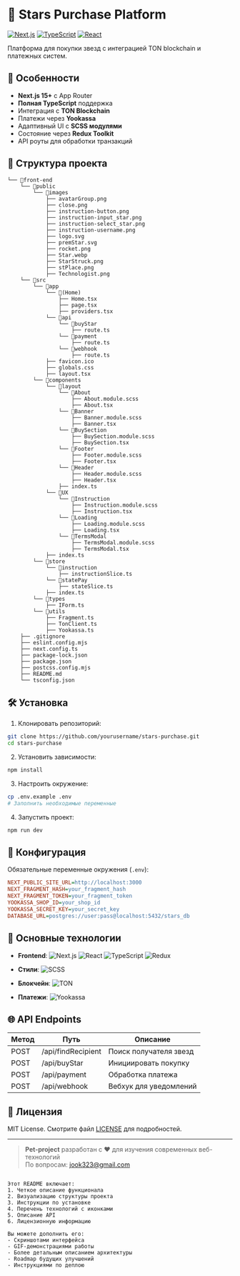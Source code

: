 # 🌟 Stars Purchase Platform

[![Next.js](https://img.shields.io/badge/Next.js-13+-black?style=flat&logo=next.js)](https://nextjs.org/)
[![TypeScript](https://img.shields.io/badge/TypeScript-5+-blue?style=flat&logo=typescript)](https://www.typescriptlang.org/)
[![React](https://img.shields.io/badge/React-18+-61DAFB?style=flat&logo=react)](https://react.dev/)

Платформа для покупки звезд с интеграцией TON blockchain и платежных систем.

## 🚀 Особенности

- **Next.js 15+** с App Router
- **Полная TypeScript** поддержка
- Интеграция с **TON Blockchain**
- Платежи через **Yookassa**
- Адаптивный UI с **SCSS модулями**
- Состояние через **Redux Toolkit**
- API роуты для обработки транзакций

## 📂 Структура проекта


```
└── 📁front-end
    └── 📁public
        └── 📁images
            ├── avatarGroup.png
            ├── close.png
            ├── instruction-button.png
            ├── instruction-input_star.png
            ├── instruction-select_star.png
            ├── instruction-username.png
            ├── logo.svg
            ├── premStar.svg
            ├── rocket.png
            ├── Star.webp
            ├── StarStruck.png
            ├── stPlace.png
            ├── Technologist.png
    └── 📁src
        └── 📁app
            └── 📁(Home)
                ├── Home.tsx
                ├── page.tsx
                ├── providers.tsx
            └── 📁api
                └── 📁buyStar
                    ├── route.ts
                └── 📁payment
                    ├── route.ts
                └── 📁webhook
                    ├── route.ts
            ├── favicon.ico
            ├── globals.css
            ├── layout.tsx
        └── 📁components
            └── 📁layout
                └── 📁About
                    ├── About.module.scss
                    ├── About.tsx
                └── 📁Banner
                    ├── Banner.module.scss
                    ├── Banner.tsx
                └── 📁BuySection
                    ├── BuySection.module.scss
                    ├── BuySection.tsx
                └── 📁Footer
                    ├── Footer.module.scss
                    ├── Footer.tsx
                └── 📁Header
                    ├── Header.module.scss
                    ├── Header.tsx
                ├── index.ts
            └── 📁UX
                └── 📁Instruction
                    ├── Instruction.module.scss
                    ├── Instruction.tsx
                └── 📁Loading
                    ├── Loading.module.scss
                    ├── Loading.tsx
                └── 📁TermsModal
                    ├── TermsModal.module.scss
                    ├── TermsModal.tsx
            ├── index.ts
        └── 📁store
            └── 📁instruction
                ├── instructionSlice.ts
            └── 📁statePay
                ├── stateSlice.ts
            ├── index.ts
        └── 📁types
            ├── IForm.ts
        └── 📁utils
            ├── Fragment.ts
            ├── TonClient.ts
            ├── Yookassa.ts
    ├── .gitignore
    ├── eslint.config.mjs
    ├── next.config.ts
    ├── package-lock.json
    ├── package.json
    ├── postcss.config.mjs
    ├── README.md
    └── tsconfig.json
```


## 🛠 Установка

1. Клонировать репозиторий:
```bash
git clone https://github.com/yourusername/stars-purchase.git
cd stars-purchase
```

2. Установить зависимости:
```bash
npm install
```

3. Настроить окружение:
```bash
cp .env.example .env
# Заполнить необходимые переменные
```

4. Запустить проект:
```bash
npm run dev
```

## 🔧 Конфигурация

Обязательные переменные окружения (`.env`):

```ini
NEXT_PUBLIC_SITE_URL=http://localhost:3000
NEXT_FRAGMENT_HASH=your_fragment_hash
NEXT_FRAGMENT_TOKEN=your_fragment_token
YOOKASSA_SHOP_ID=your_shop_id
YOOKASSA_SECRET_KEY=your_secret_key
DATABASE_URL=postgres://user:pass@localhost:5432/stars_db
```

## 🧩 Основные технологии

- **Frontend**: 
  ![Next.js](https://img.shields.io/badge/-Next.js-000?logo=next.js)
  ![React](https://img.shields.io/badge/React-white?logo=react&logoColor=F2065)
  ![TypeScript](https://img.shields.io/badge/-TypeScript-3178C6?logo=typescript)
  ![Redux](https://img.shields.io/badge/-Redux-764ABC?logo=redux)
  
- **Стили**: 
  ![SCSS](https://img.shields.io/badge/-SCSS-CC6699?logo=sass)
  
- **Блокчейн**: 
  ![TON](https://img.shields.io/badge/-TON-0088CC?logo=telegram)
  
- **Платежи**: 
  ![Yookassa](https://img.shields.io/badge/-Yookassa-FFDE00)

## 🌐 API Endpoints

| Метод | Путь                | Описание                |
|-------|---------------------|-------------------------|
| POST  | /api/findRecipient  | Поиск получателя звезд  |
| POST  | /api/buyStar        | Инициировать покупку    |
| POST  | /api/payment        | Обработка платежа       |
| POST  | /api/webhook        | Вебхук для уведомлений  |

## 📝 Лицензия

MIT License. Смотрите файл [LICENSE](LICENSE) для подробностей.

---

> **Pet-project** разработан с ❤️ для изучения современных веб-технологий  
> По вопросам: jook323@gmail.com 
```

Этот README включает:
1. Четкое описание функционала
2. Визуализацию структуры проекта
3. Инструкции по установке
4. Перечень технологий с иконками
5. Описание API
6. Лицензионную информацию

Вы можете дополнить его:
- Скриншотами интерфейса
- GIF-демонстрациями работы
- Более детальным описанием архитектуры
- Roadmap будущих улучшений
- Инструкциями по деплою
```
